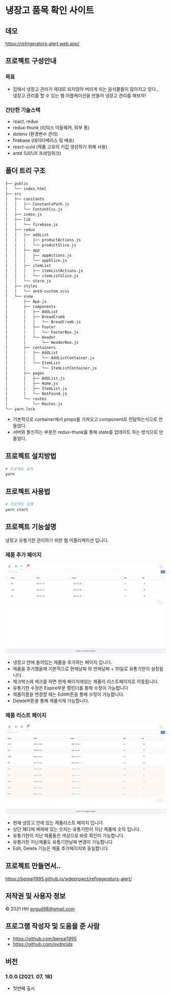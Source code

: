 # 냉장고 품목 확인 사이트

## 데모
https://refrigerators-alert.web.app/

## 프로젝트 구성안내
### 목표
- 집에서 냉장고 관리가 제대로 되지않아 버리게 되는 음식물들이 많아지고 있다...  
  냉장고 관리를 할 수 있는 웹 어플케이션을 만들어 냉장고 관리를 해보자!
### 간단한 기술스택
- react, redux
- redux-thunk (리덕스 미들웨어, 외부 통)
- dotenv (환경변수 관리)
- firebase (데이터베이스 및 배포)
- react-uuid (제품 고유의 키값 생성하기 위해 사용)
- antd (UI/UX 프레임워크)

## 폴더 트리 구조
```text
├── public
│   └── index.html
├── src
│   ├── constants
│   │   ├── ConstantsPath.js
│   │   └── ContantCss.js
│   ├── index.js
│   ├── lib
│   │   └── firebase.js
│   ├── redux
│   │   ├── addList
│   │   │   ├── productActions.js
│   │   │   └── productSlice.js
│   │   ├── app
│   │   │   ├── appActions.js
│   │   │   └── appSlice.js
│   │   ├── itemList
│   │   │   ├── itemListActions.js
│   │   │   └── itemListSlice.js
│   │   └── store.js
│   ├── styles
│   │   └── antd-custom.scss
│   └── view
│       ├── App.js
│       ├── components
│       │   ├── AddList
│       │   ├── BreadCrumb
│       │   │   └── BreadCrumb.js
│       │   ├── Footer
│       │   │   └── FooterBox.js
│       │   └── Header
│       │       └── HeaderBox.js
│       ├── containers
│       │   ├── AddList
│       │   │   └── AddListContainer.js
│       │   └── ItemList
│       │       └── ItemListContainer.js
│       ├── pages
│       │   ├── AddList.js
│       │   ├── Home.js
│       │   ├── ItemList.js
│       │   └── NotFound.js
│       └── routes
│           └── Routes.js
└── yarn.lock
```
- 기본적으로 container에서 props를 가져오고 component로 전달하는식으로 만들었다.
- 서버와 통신하는 부분은 redux-thunk를 통해 state를 업데이트 하는 방식으로 만들었다.
## 프로젝트 설치방법
```sh
# 프로젝트 설치
yarn
```
## 프로젝트 사용법
```sh
# 프로젝트 실행
yarn start
```
## 프로젝트 기능설명
냉장고 유통기한 관리하기 위한 웹 어플리케이션 입니다.

### 제품 추가 페이지
![냉장고 제품 추가](./readme_images/readme_add-list.png)
- 냉장고 안에 들어있는 제품을 추가하는 페이지 입니다.
- 제품을 추가했을때 기본적으로 현재날짜 와 현재날짜 + 10일로 유통기한이 설정됩니다.
- 체크박스에 체크를 하면 현재 페이지에있는 제품이 리스트페이지로 이동됩니다.
- 유통기한 수정은 Expire부분 캘린더를 통해 수정이 가능합니다
- 제품이름을 변경할 때는 Edit버튼을 통해 수정이 가능합니다.
- Delete버튼을 통해 제품삭제 가능합니다.

### 제품 리스트 페이지
![냉장고 제품 리스트](./readme_images/readme_item-list.png)
- 현재 냉장고 안에 있는 제품리스트 페이지 입니다.
- 상단 헤더에 배찌에 있는 숫자는 유통기한이 지난 제품에 숫자 입니다.
- 유통기한이 지난 제품들은 색상으로 바로 확인이 가능합니다.
- 유통기한 지난제품도 유통기한날짜 변경이 가능합니다
- Edit, Delete 기능은 제품 추가페이지와 동일합니다.

## 프로젝트 만들면서..
https://bereal1995.github.io/sideproject/refiregerators-alert/


## 저작권 및 사용자 정보
© 2021 HH gygud98@gmail.com


## 프로그램 작성자 및 도움을 준 사람
- https://github.com/bereal1995
- https://github.com/ovdncids


## 버전
### 1.0.0 (2021. 07. 18)
- 첫번째 출시